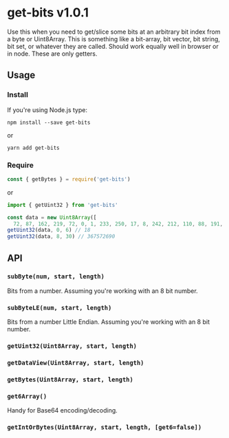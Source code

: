 # get-bits v1.0.1

Use this when you need to get/slice some bits at an arbitrary bit index from a byte or Uint8Array. This is something like a bit-array, bit vector, bit string, bit set, or whatever they are called. Should work equally well in browser or in node. These are only getters.

## Usage

### Install

If you're using Node.js type:

```shell
npm install --save get-bits
```

or

```shell
yarn add get-bits
```

### Require

```javascript
const { getBytes } = require('get-bits')
```

or

```javascript
import { getUint32 } from 'get-bits'

const data = new Uint8Array([
  72, 87, 162, 219, 72, 0, 1, 233, 250, 17, 8, 242, 212, 110, 88, 191, 252, 101, 222, 0, 6])
getUint32(data, 0, 6) // 18
getUint32(data, 8, 30) // 367572690
```

## API

### `subByte(num, start, length)`
Bits from a number. Assuming you're working with an 8 bit number.

### `subByteLE(num, start, length)`
Bits from a number Little Endian. Assuming you're working with an 8 bit number.

### `getUint32(Uint8Array, start, length)`

### `getDataView(Uint8Array, start, length)`

### `getBytes(Uint8Array, start, length)`

### `get6Array()`
Handy for Base64 encoding/decoding.

### `getIntOrBytes(Uint8Array, start, length, [get6=false])`

